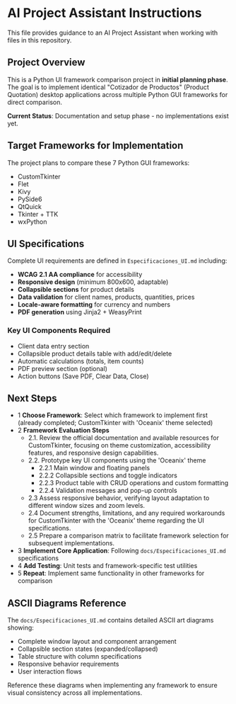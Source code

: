 # AI Project Assistant Instructions

This file provides guidance to an AI Project Assistant when working with files in this repository.

## Project Overview

This is a Python UI framework comparison project in **initial planning phase**. The goal is to implement identical "Cotizador de Productos" (Product Quotation) desktop applications across multiple Python GUI frameworks for direct comparison.

**Current Status**: Documentation and setup phase - no implementations exist yet.

## Target Frameworks for Implementation

The project plans to compare these 7 Python GUI frameworks:

- CustomTkinter
- Flet
- Kivy
- PySide6
- QtQuick
- Tkinter + TTK
- wxPython

## UI Specifications

Complete UI requirements are defined in `Especificaciones_UI.md` including:

- **WCAG 2.1 AA compliance** for accessibility
- **Responsive design** (minimum 800x600, adaptable)
- **Collapsible sections** for product details
- **Data validation** for client names, products, quantities, prices
- **Locale-aware formatting** for currency and numbers
- **PDF generation** using Jinja2 + WeasyPrint

### Key UI Components Required

- Client data entry section
- Collapsible product details table with add/edit/delete
- Automatic calculations (totals, item counts)
- PDF preview section (optional)
- Action buttons (Save PDF, Clear Data, Close)

## Next Steps

- 1 **Choose Framework**: Select which framework to implement first (already completed; CustomTkinter with 'Oceanix' theme selected)
- 2 **Framework Evaluation Steps**
  - 2.1. Review the official documentation and available resources for CustomTkinter, focusing on theme customization, accessibility features, and responsive design capabilities.
  - 2.2. Prototype key UI components using the 'Oceanix' theme
    - 2.2.1 Main window and floating panels
    - 2.2.2 Collapsible sections and toggle indicators
    - 2.2.3 Product table with CRUD operations and custom formatting
    - 2.2.4 Validation messages and pop-up controls
  - 2.3 Assess responsive behavior, verifying layout adaptation to different window sizes and zoom levels.
  - 2.4 Document strengths, limitations, and any required workarounds for CustomTkinter with the 'Oceanix' theme regarding the UI specifications.
  - 2.5 Prepare a comparison matrix to facilitate framework selection for subsequent implementations.
- 3 **Implement Core Application**: Following `docs/Especificaciones_UI.md` specifications
- 4 **Add Testing**: Unit tests and framework-specific test utilities
- 5 **Repeat**: Implement same functionality in other frameworks for comparison

## ASCII Diagrams Reference

The `docs/Especificaciones_UI.md` contains detailed ASCII art diagrams showing:

- Complete window layout and component arrangement
- Collapsible section states (expanded/collapsed)
- Table structure with column specifications
- Responsive behavior requirements
- User interaction flows

Reference these diagrams when implementing any framework to ensure visual consistency across all implementations.
